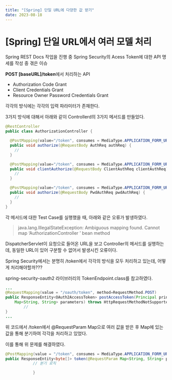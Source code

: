 ```yaml
---
title: "[Spring] 단일 URL에 다양한 값 받기"
date: 2023-08-18
---
```


# [Spring] 단일 URL에서 여러 모델 처리

Spring REST Docs 작업을 진행 중 Spring Security의 Acess Token에 대한 API 명세를 작성 중 겪은 이슈

**POST [baseURL]/token**에서 처리하는 API

- Authorization Code Grant
- Client Credentials Grant
- Resource Owner Password Credentials Grant

각각의 방식에는 각각의 입력 파라미터가 존재한다.

3가지 방식에 대해서 아래와 같이 Controllerd의 3가지 메서드를 만들었다.

```java
@RestController
public class AuthorizationController {

  @PostMapping(value="/token", consumes = MediaType.APPLICATION_FORM_URLENCODED_VALUE)
  public void authorize(@RequestBody AuthReq authReq) {
    //
  }

  @PostMapping(value="/token", consumes = MediaType.APPLICATION_FORM_URLENCODED_VALUE)
  public void clientAuthorize(@RequestBody ClientAuthReq clientAuthReq) {
    //
  }

  @PostMapping(value="/token", consumes = MediaType.APPLICATION_FORM_URLENCODED_VALUE)
  public void authorize(@RequestBody PwdAuthReq pwdAuthReq) {
    //
  }
}
```

각 메서드에 대한 Test Case를 실행했을 때, 아래와 같은 오류가 발생하였다.

> java.lang.IllegalStateException: Ambiguous mapping found. Cannot map ‘AuthorizationController ’ bean method

DispatcherServlet이 요청으로 들어온 URL을 보고 Controller의 메서드를 실행하는데, 동일한 URL이 있어 구분할 수 없어서 발생시킨 오류이다.

Spring Security에서는 분명히 /token에서 각각의 방식을 모두 처리하고 있는데, 어떻게 처리해야할까???

spring-security-oauth2 라이브러리의 TokenEndpoint.class를 참고하였다.

```java
...
@RequestMapping(value = "/oauth/token", method=RequestMethod.POST)
public ResponseEntity<OAuth2AccessToken> postAccessToken(Principal principal, @RequestParam
	Map<String, String> parameters) throws HttpRequestMethodNotSupportedException {
        //
}
...

```

위 코드에서 /token에서 @RequestParam Map으로 여러 값을 받은 후 Map에 있는 값을 통해 분기하여 각각을 처리하고 있었다.

이를 통해 위 문제를 해결하였다.

```java
@PostMapping(value = "/token", consumes = MediaType.APPLICATION_FORM_URLENCODED_VALUE)
public ResponseEntity<byte[]> token(@RequestParam Map<String, String> parameters) throws IOException {
            // 분기 로직

            }
```
